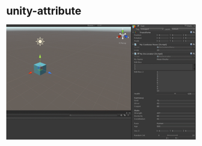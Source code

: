 # unity-attribute

![preview](https://github.com/lPinchol/unity-attribute/blob/master/Rec/Preview.gif "Preview")
